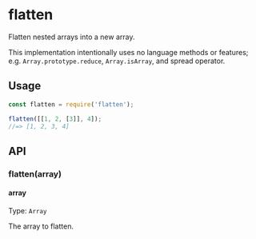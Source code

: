 # flatten

Flatten nested arrays into a new array.

This implementation intentionally uses no language methods or features; e.g.
`Array.prototype.reduce`, `Array.isArray`, and spread operator.


## Usage

```js
const flatten = require('flatten');

flatten([[1, 2, [3]], 4]);
//=> [1, 2, 3, 4]
```


## API

### flatten(array)

#### array

Type: `Array`

The array to flatten.
